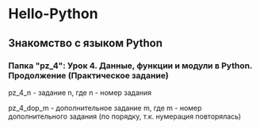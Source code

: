 # Hello-Python
## Знакомство с языком Python

### Папка "pz_4": Урок 4. Данные, функции и модули в Python. Продолжение (Практическое задание)

pz_4_n - задание n, где n - номер задания

pz_4_dop_m - дополнительное задание m, где m - номер дополнительного задания (по порядку, т.к. нумерация повторялась)
